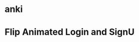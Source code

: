 # anki
<html>
<head>
  <link rel="stylesheet" type="text/css" href="clock_style.css">
  <script type="text/javascript">
    window.onload = setInterval(clock,1000);

    function clock()
    {
	  var d = new Date();
	  
	  var date = d.getDate();
	  
	  var month = d.getMonth();
	  var montharr =["Jan","Feb","Mar","April","May","June","July","Aug","September","Oct","Nov","Dec"];
	  month=montharr[month];
	  
	  var year = d.getFullYear();
	  
	  var day = d.getDay();
	  var dayarr =["Sun","Mon","Tues","Wed","Thurs","Friday","Sat"];
	  day=dayarr[day];
	  
	  var hour =d.getHours();
      var min = d.getMinutes();
	  var sec = d.getSeconds();
	
	  document.getElementById("date").innerHTML=day+" "+date+" "+month+" "+year;
	  document.getElementById("time").innerHTML=hour+":"+min+":"+sec;
    }
  </script>
</head>

<body>
   <h1>Flip Animated Login and SignU</h1>
   <p id="date"></p>
   <p id="time"></p>

 </body>
</html>
